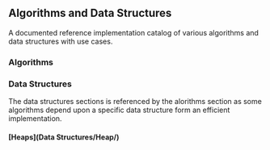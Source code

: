 ## Algorithms and Data Structures
A documented reference implementation catalog of various algorithms and data structures with use cases.
### Algorithms

### Data Structures
The data structures sections is referenced by the alorithms section as some algorithms depend upon a specific data structure form an efficient implementation.
#### [Heaps](Data Structures/Heap/)





